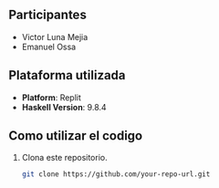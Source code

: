 
## Participantes

-  Victor Luna Mejia
-  Emanuel Ossa


## Plataforma utilizada

- **Platform**: Replit
- **Haskell Version**: 9.8.4

## Como utilizar el codigo

1. Clona este repositorio.
   ```bash
   git clone https://github.com/your-repo-url.git
